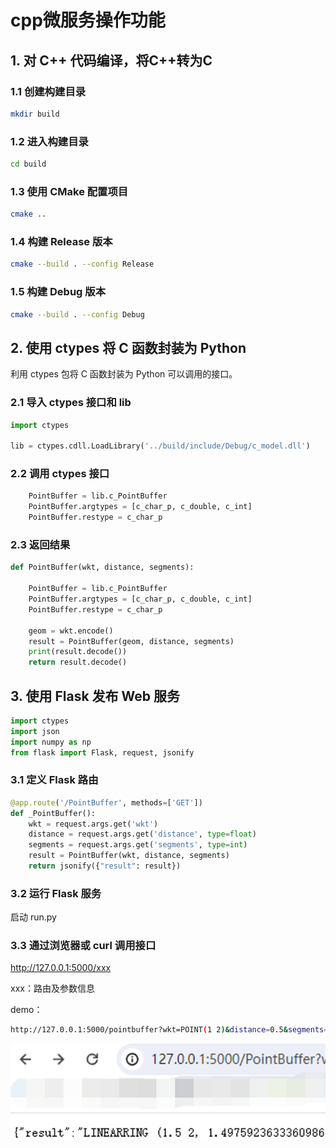 # cpp微服务操作功能

## 1. 对 C++ 代码编译，将C++转为C

### 1.1 创建构建目录

```bash
mkdir build
```

### 1.2 进入构建目录

```bash 
cd build
```

### 1.3 使用 CMake 配置项目

```bash
cmake ..
```

### 1.4 构建 Release 版本

```bash
cmake --build . --config Release
```

### 1.5 构建 Debug 版本

```bash
cmake --build . --config Debug 
```

## 2. 使用 ctypes 将 C 函数封装为 Python

利用 ctypes 包将 C 函数封装为 Python 可以调用的接口。

### 2.1 导入 ctypes 接口和 lib
```python
import ctypes
 
lib = ctypes.cdll.LoadLibrary('../build/include/Debug/c_model.dll')

```

### 2.2 调用 ctypes 接口
```python
    PointBuffer = lib.c_PointBuffer
    PointBuffer.argtypes = [c_char_p, c_double, c_int]
    PointBuffer.restype = c_char_p
```

### 2.3 返回结果

```python
def PointBuffer(wkt, distance, segments):

    PointBuffer = lib.c_PointBuffer
    PointBuffer.argtypes = [c_char_p, c_double, c_int]
    PointBuffer.restype = c_char_p

    geom = wkt.encode()
    result = PointBuffer(geom, distance, segments)
    print(result.decode())
    return result.decode()
```

## 3. 使用 Flask 发布 Web 服务

```python
import ctypes
import json
import numpy as np
from flask import Flask, request, jsonify
```

### 3.1 定义 Flask 路由

```python
@app.route('/PointBuffer', methods=['GET'])
def _PointBuffer():
    wkt = request.args.get('wkt')
    distance = request.args.get('distance', type=float)
    segments = request.args.get('segments', type=int)
    result = PointBuffer(wkt, distance, segments)
    return jsonify({"result": result})
```
### 3.2 运行 Flask 服务
启动 run.py

### 3.3 通过浏览器或 curl 调用接口

http://127.0.0.1:5000/xxx

xxx：路由及参数信息

demo：

```bash
http://127.0.0.1:5000/pointbuffer?wkt=POINT(1 2)&distance=0.5&segments=16
```
![效果图](./image/调用效果.png)

